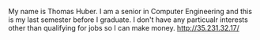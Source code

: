 My name is Thomas Huber. I am a senior in Computer Engineering and this is my last semester before I graduate. I don't have any particualr interests other than qualifying for jobs so I can make money. 
http://35.231.32.17/
